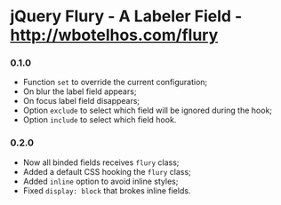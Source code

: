 # jQuery Flury - A Labeler Field - http://wbotelhos.com/flury

### 0.1.0

+ Function `set` to override the current configuration;
+ On blur the label field appears;
+ On focus label field disappears;
+ Option `exclude` to select which field will be ignored during the hook;
+ Option `include` to select which field hook.

### 0.2.0

+ Now all binded fields receives `flury` class;
+ Added a default CSS hooking the `flury` class;
+ Added `inline` option to avoid inline styles;
+ Fixed `display: block` that brokes inline fields.
